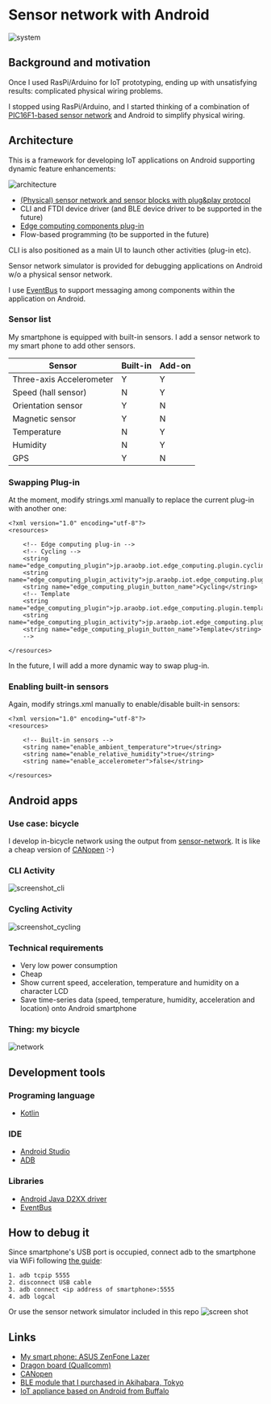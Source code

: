 # Sensor network with Android

![system](./doc/system.jpg)

## Background and motivation

Once I used RasPi/Arduino for IoT prototyping, ending up with unsatisfying results: complicated physical wiring problems.

I stopped using RasPi/Arduino, and I started thinking of a combination of [PIC16F1-based sensor network](https://github.com/araobp/sensor-network) and Android to simplify physical wiring.

## Architecture

This is a framework for developing IoT applications on Android supporting dynamic feature enhancements:

![architecture](./doc/architecture.jpg)

- [(Physical) sensor network and sensor blocks with plug&play protocol](https://github.com/araobp/sensor-network)
- CLI and FTDI device driver (and BLE device driver to be supported in the future)
- [Edge computing components plug-in](https://github.com/araobp/sensor-network-android/tree/master/src/app/src/main/java/jp/araobp/iot/edge_computing/plugin)
- Flow-based programming (to be supported in the future)

CLI is also positioned as a main UI to launch other activities (plug-in etc).

Sensor network simulator is provided for debugging applications on Android w/o a physical sensor network.

I use [EventBus](http://greenrobot.org/eventbus/) to support messaging among components within the application on Android.

### Sensor list

My smartphone is equipped with built-in sensors. I add a sensor network to my smart phone to add other sensors.

|Sensor                   |Built-in|Add-on  |
|-------------------------|--------|--------|
|Three-axis Accelerometer | Y      | Y      |
|Speed (hall sensor)      | N      | Y      |
|Orientation sensor       | Y      | N      |
|Magnetic sensor          | Y      | N      |
|Temperature              | N      | Y      |
|Humidity                 | N      | Y      |
|GPS                      | Y      | N      |

### Swapping Plug-in

At the moment, modify strings.xml manually to replace the current plug-in with another one:
```
<?xml version="1.0" encoding="utf-8"?>
<resources>

    <!-- Edge computing plug-in -->
    <!-- Cycling -->
    <string name="edge_computing_plugin">jp.araobp.iot.edge_computing.plugin.cycling.Cycling</string>
    <string name="edge_computing_plugin_activity">jp.araobp.iot.edge_computing.plugin.cycling.CyclingActivity</string>
    <string name="edge_computing_plugin_button_name">Cycling</string>
    <!-- Template
    <string name="edge_computing_plugin">jp.araobp.iot.edge_computing.plugin.template.Template</string>
    <string name="edge_computing_plugin_activity">jp.araobp.iot.edge_computing.plugin.template.TemplateActivity</string>
    <string name="edge_computing_plugin_button_name">Template</string>
    -->

</resources>
```

In the future, I will add a more dynamic way to swap plug-in.

### Enabling built-in sensors

Again, modify strings.xml manually to enable/disable built-in sensors:

```
<?xml version="1.0" encoding="utf-8"?>
<resources>

    <!-- Built-in sensors -->
    <string name="enable_ambient_temperature">true</string>
    <string name="enable_relative_humidity">true</string>
    <string name="enable_accelerometer">false</string>

</resources>
```

## Android apps

### Use case: bicycle

I develop in-bicycle network using the output from [sensor-network](https://github.com/araobp/sensor-network). It is like a cheap version of [CANopen](https://www.can-cia.org/canopen/) :-)

### CLI Activity

![screenshot_cli](./doc/screenshot_cli.png)

### Cycling Activity

![screenshot_cycling](./doc/screenshot_cycling.png)

### Technical requirements

- Very low power consumption
- Cheap
- Show current speed, acceleration, temperature and humidity on a character LCD
- Save time-series data (speed, temperature, humidity, acceleration and location) onto Android smartphone

### Thing: my bicycle

![network](./doc/network.jpg)

## Development tools

### Programing language
- [Kotlin](https://kotlinlang.org/)

### IDE
- [Android Studio](https://developer.android.com/studio/index.html)
- [ADB](https://developer.android.com/studio/command-line/adb.html)

### Libraries
- [Android Java D2XX driver](http://www.ftdichip.com/Drivers/D2XX.htm)
- [EventBus](http://greenrobot.org/eventbus/)

## How to debug it

Since smartphone's USB port is occupied, connect adb to the smartphone via WiFi following [the guide](https://developer.android.com/studio/command-line/adb.html):

```
1. adb tcpip 5555
2. disconnect USB cable
3. adb connect <ip address of smartphone>:5555
4. adb logcal
```

Or use the sensor network simulator included in this repo ![screen shot](./doc/simulator_with_ide.png)

## Links
- [My smart phone: ASUS ZenFone Lazer](https://www.asus.com/Phone/ZenFone-2-Laser-ZE500KL/)
- [Dragon board (Quallcomm)](https://developer.qualcomm.com/hardware/dragonboard-410c)
- [CANopen](https://www.can-cia.org/canopen/)
- [BLE module that I purchased in Akihabara, Tokyo](http://akizukidenshi.com/catalog/g/gK-11102/)
- [IoT appliance based on Android from Buffalo](http://buffalo.jp/news/2017/09/06_01/)
